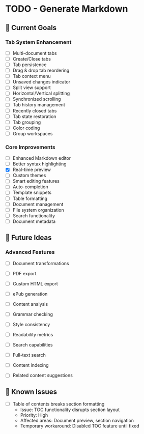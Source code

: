 # TODO - Generate Markdown

## 🎯 Current Goals

### Tab System Enhancement
- [ ] Multi-document tabs
 - [ ] Create/Close tabs
 - [ ] Tab persistence
 - [ ] Drag & drop tab reordering 
 - [ ] Tab context menu
 - [ ] Unsaved changes indicator
- [ ] Split view support
 - [ ] Horizontal/Vertical splitting
 - [ ] Synchronized scrolling
- [ ] Tab history management
 - [ ] Recently closed tabs
 - [ ] Tab state restoration
- [ ] Tab grouping
 - [ ] Color coding
 - [ ] Group workspaces

### Core Improvements
- [ ] Enhanced Markdown editor
 - [ ] Better syntax highlighting
 - [x] Real-time preview
 - [ ] Custom themes
- [ ] Smart editing features
 - [ ] Auto-completion
 - [ ] Template snippets
 - [ ] Table formatting
- [ ] Document management
 - [ ] File system organization
 - [ ] Search functionality
 - [ ] Document metadata

## 🚀 Future Ideas

### Advanced Features
- [ ] Document transformations
 - [ ] PDF export
 - [ ] Custom HTML export
 - [ ] ePub generation
- [ ] Content analysis
 - [ ] Grammar checking
 - [ ] Style consistency
 - [ ] Readability metrics
- [ ] Search capabilities
 - [ ] Full-text search
 - [ ] Content indexing
 - [ ] Related content suggestions


## 🐛 Known Issues
- [ ] Table of contents breaks section formatting
  - Issue: TOC functionality disrupts section layout
  - Priority: High
  - Affected areas: Document preview, section navigation
  - Temporary workaround: Disabled TOC feature until fixed
